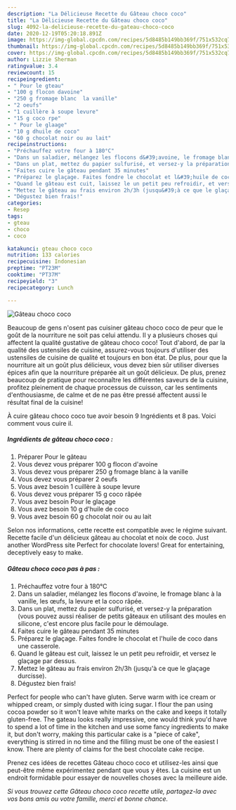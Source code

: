 ```yaml
---
description: "La Délicieuse Recette du Gâteau choco coco"
title: "La Délicieuse Recette du Gâteau choco coco"
slug: 4092-la-delicieuse-recette-du-gateau-choco-coco
date: 2020-12-19T05:20:18.891Z
image: https://img-global.cpcdn.com/recipes/5d8485b149bb369f/751x532cq70/gateau-choco-coco-photo-principale-de-la-recette.jpg
thumbnail: https://img-global.cpcdn.com/recipes/5d8485b149bb369f/751x532cq70/gateau-choco-coco-photo-principale-de-la-recette.jpg
cover: https://img-global.cpcdn.com/recipes/5d8485b149bb369f/751x532cq70/gateau-choco-coco-photo-principale-de-la-recette.jpg
author: Lizzie Sherman
ratingvalue: 3.4
reviewcount: 15
recipeingredient:
- " Pour le gteau"
- "100 g flocon davoine"
- "250 g fromage blanc  la vanille"
- "2 oeufs"
- "1 cuillère à soupe levure"
- "15 g coco rpe"
- " Pour le glaage"
- "10 g dhuile de coco"
- "60 g chocolat noir ou au lait"
recipeinstructions:
- "Préchauffez votre four à 180°C"
- "Dans un saladier, mélangez les flocons d&#39;avoine, le fromage blanc à la vanille, les œufs, la levure et la coco râpée."
- "Dans un plat, mettez du papier sulfurisé, et versez-y la préparation (vous pouvez aussi réaliser de petits gâteaux en utilisant des moules en silicone, c&#39;est encore plus facile pour le démoulage."
- "Faites cuire le gâteau pendant 35 minutes"
- "Préparez le glaçage. Faites fondre le chocolat et l&#39;huile de coco dans une casserole."
- "Quand le gâteau est cuit, laissez le un petit peu refroidir, et versez le glaçage par dessus."
- "Mettez le gâteau au frais environ 2h/3h (jusqu&#39;à ce que le glaçage durcisse)."
- "Dégustez bien frais!"
categories:
- Resep
tags:
- gteau
- choco
- coco

katakunci: gteau choco coco 
nutrition: 133 calories
recipecuisine: Indonesian
preptime: "PT23M"
cooktime: "PT37M"
recipeyield: "3"
recipecategory: Lunch

---
```



![Gâteau choco coco](https://img-global.cpcdn.com/recipes/5d8485b149bb369f/751x532cq70/gateau-choco-coco-photo-principale-de-la-recette.jpg)

Beaucoup de gens n'osent pas cuisiner gâteau choco coco de peur que le goût de la nourriture ne soit pas celui attendu. Il y a plusieurs choses qui affectent la qualité gustative de gâteau choco coco! Tout d'abord, de par la qualité des ustensiles de cuisine, assurez-vous toujours d'utiliser des ustensiles de cuisine de qualité et toujours en bon état. De plus, pour que la nourriture ait un goût plus délicieux, vous devez bien sûr utiliser diverses épices afin que la nourriture préparée ait un goût délicieux. De plus, prenez beaucoup de pratique pour reconnaître les différentes saveurs de la cuisine, profitez pleinement de chaque processus de cuisson, car les sentiments d'enthousiasme, de calme et de ne pas être pressé affectent aussi le résultat final de la cuisine!

<!--inarticleads1-->

À cuire gâteau choco coco tue avoir besoin 9 Ingrédients et 8 pas. Voici comment vous cuire il.

##### Ingrédients de gâteau choco coco :

1. Préparer  Pour le gâteau
1. Vous devez vous préparer 100 g flocon d&#39;avoine
1. Vous devez vous préparer 250 g fromage blanc à la vanille
1. Vous devez vous préparer 2 oeufs
1. Vous avez besoin 1 cuillère à soupe levure
1. Vous devez vous préparer 15 g coco râpée
1. Vous avez besoin  Pour le glaçage
1. Vous avez besoin 10 g d&#39;huile de coco
1. Vous avez besoin 60 g chocolat noir ou au lait


Selon nos informations, cette recette est compatible avec le régime suivant. Recette facile d&#39;un délicieux gâteau au chocolat et noix de coco. Just another WordPress site Perfect for chocolate lovers! Great for entertaining, deceptively easy to make. 

<!--inarticleads2-->

##### Gâteau choco coco pas à pas :

1. Préchauffez votre four à 180°C
1. Dans un saladier, mélangez les flocons d&#39;avoine, le fromage blanc à la vanille, les œufs, la levure et la coco râpée.
1. Dans un plat, mettez du papier sulfurisé, et versez-y la préparation (vous pouvez aussi réaliser de petits gâteaux en utilisant des moules en silicone, c&#39;est encore plus facile pour le démoulage.
1. Faites cuire le gâteau pendant 35 minutes
1. Préparez le glaçage. Faites fondre le chocolat et l&#39;huile de coco dans une casserole.
1. Quand le gâteau est cuit, laissez le un petit peu refroidir, et versez le glaçage par dessus.
1. Mettez le gâteau au frais environ 2h/3h (jusqu&#39;à ce que le glaçage durcisse).
1. Dégustez bien frais!


Perfect for people who can&#39;t have gluten. Serve warm with ice cream or whipped cream, or simply dusted with icing sugar. I flour the pan using cocoa powder so it won&#39;t leave white marks on the cake and keeps it totally gluten-free. The gateau looks really impressive, one would think you&#39;d have to spend a lot of time in the kitchen and use some fancy ingredients to make it, but don&#39;t worry, making this particular cake is a &#34;piece of cake&#34;, everything is stirred in no time and the filling must be one of the easiest I know. There are plenty of claims for the best chocolate cake recipe. 

<!--inarticleads1-->

<p>
Prenez ces idées de recettes Gâteau choco coco et utilisez-les ainsi que peut-être même expérimentez pendant que vous y êtes. La cuisine est un endroit formidable pour essayer de nouvelles choses avec la meilleure aide.
</p>

<p>
<i>Si vous trouvez cette Gâteau choco coco recette utile, partagez-la avec vos bons amis ou votre famille, merci et bonne chance.</i>
</p>

